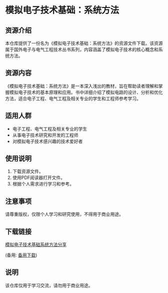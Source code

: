 # 模拟电子技术基础：系统方法

## 资源介绍

本仓库提供了一份名为《模拟电子技术基础：系统方法》的资源文件下载。该资源属于国外电子与电气工程技术丛书系列，内容涵盖了模拟电子技术的核心概念和系统方法。

## 资源内容

《模拟电子技术基础：系统方法》是一本深入浅出的教材，旨在帮助读者理解和掌握模拟电子技术的基本原理和应用。书中详细介绍了模拟电路的设计、分析和优化方法，适合电子工程、电气工程及相关专业的学生和工程师参考学习。

## 适用人群

- 电子工程、电气工程及相关专业的学生
- 从事电子技术研究和开发的工程师
- 对模拟电子技术感兴趣的技术爱好者

## 使用说明

1. 下载资源文件。
2. 使用PDF阅读器打开文件。
3. 根据个人需求进行学习和参考。

## 注意事项

请尊重版权，仅限个人学习和研究使用，不得用于商业用途。

## 下载链接
[模拟电子技术基础系统方法分享](https://pan.quark.cn/s/5f10d53f0fea) 

(备用: [备用下载](https://pan.baidu.com/s/1ww-liP7SgUYQ420GaNvrjw?pwd=1234))

## 说明

该仓库仅用于学习交流，请勿用于商业用途。
